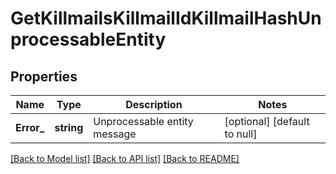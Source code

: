 # GetKillmailsKillmailIdKillmailHashUnprocessableEntity

## Properties
Name | Type | Description | Notes
------------ | ------------- | ------------- | -------------
**Error_** | **string** | Unprocessable entity message | [optional] [default to null]

[[Back to Model list]](../README.md#documentation-for-models) [[Back to API list]](../README.md#documentation-for-api-endpoints) [[Back to README]](../README.md)

